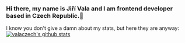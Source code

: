 ### Hi there, my name is Jiří Vala and I am frontend developer based in Czech Republic.👋

I know you don't give a damn about my stats, but here they are anyway:
[![valaczech's github stats](https://github-readme-stats.vercel.app/api?username=valajczech)](https://github.com/anuraghazra/github-readme-stats)

